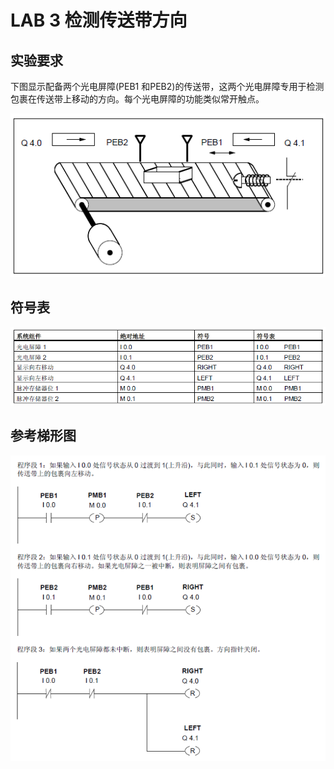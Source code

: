 # LAB 3  检测传送带方向

## 实验要求
下图显示配备两个光电屏障(PEB1 和PEB2)的传送带，这两个光电屏障专用于检测包裹在传送带上移动的方向。每个光电屏障的功能类似常开触点。

![LAB3](image/lab3-1.png)

## 符号表
![符号表](image/lab3-2.png)

## 参考梯形图
![参考梯形图](image/lab3-3.png)